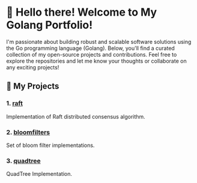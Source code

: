 # 👋 Hello there! Welcome to My Golang Portfolio!

I'm passionate about building robust and scalable software solutions using the Go programming language (Golang). Below, you'll find a curated collection of my open-source projects and contributions. Feel free to explore the repositories and let me know your thoughts or collaborate on any exciting projects!

## 🚀 My Projects

### 1. [**raft**](link-to-repository)
Implementation of Raft distributed consensus algorithm.

### 2. [**bloomfilters**](link-to-repository)
Set of bloom filter implementations.

### 3. [**quadtree**](link-to-repository)
QuadTree Implementation.
